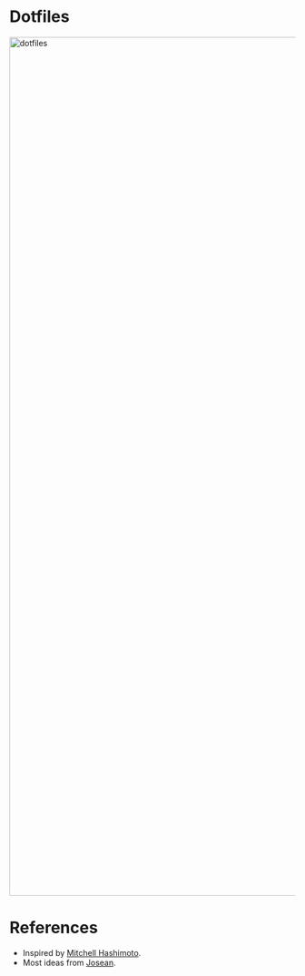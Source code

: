 # Dotfiles
<img width="1512" alt="dotfiles" src="https://github.com/user-attachments/assets/be39216b-b423-4e87-9078-ec1e03c4cf7e">

# References
- Inspired by [Mitchell Hashimoto](https://github.com/mitchellh).
- Most ideas from [Josean](https://github.com/josean-dev/dev-environment-files).
